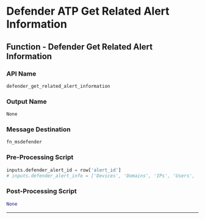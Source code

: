 <!--
    DO NOT MANUALLY EDIT THIS FILE
    THIS FILE IS AUTOMATICALLY GENERATED WITH resilient-circuits codegen
-->

# Defender ATP Get Related Alert Information

## Function - Defender Get Related Alert Information

### API Name
`defender_get_related_alert_information`

### Output Name
`None`

### Message Destination
`fn_msdefender`

### Pre-Processing Script
```python
inputs.defender_alert_id = row['alert_id']
# inputs.defender_alert_info = ['Devices', 'Domains', 'IPs', 'Users', 'Files']
```

### Post-Processing Script
```python
None
```

---

